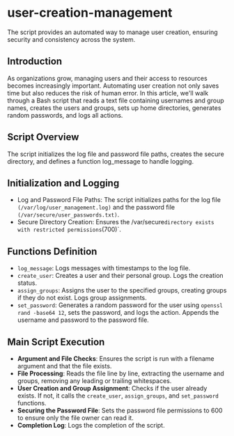 # user-creation-management
The script provides an automated way to manage user creation, ensuring security and consistency across the system.

## Introduction
As organizations grow, managing users and their access to resources becomes increasingly important. Automating user creation not only saves time but also reduces the risk of human error. In this article, we'll walk through a Bash script that reads a text file containing usernames and group names, creates the users and groups, sets up home directories, generates random passwords, and logs all actions.

## Script Overview
The script initializes the log file and password file paths, creates the secure directory, and defines a function log_message to handle logging.

## Initialization and Logging

- Log and Password File Paths: The script initializes paths for the log file `(/var/log/user_management.log)` and the password file `(/var/secure/user_passwords.txt)`.
- Secure Directory Creation: Ensures the /var/secure` directory exists with restricted permissions `(700)`.

## Functions Definition
- `log_message`: Logs messages with timestamps to the log file.
- `create_user`: Creates a user and their personal group. Logs the creation status.
- `assign_groups`: Assigns the user to the specified groups, creating groups if they do not exist. Logs group assignments.
- `set_password`: Generates a random password for the user using `openssl rand -base64 12`, sets the password, and logs the action. Appends the username and password to the password file.


## Main Script Execution
- **Argument and File Checks**: Ensures the script is run with a filename argument and that the file exists.
- **File Processing**: Reads the file line by line, extracting the username and groups, removing any leading or trailing whitespaces.
- **User Creation and Group Assignment**: Checks if the user already exists. If not, it calls the `create_user`, `assign_groups`, and `set_password` functions.
- **Securing the Password File**: Sets the password file permissions to 600 to ensure only the file owner can read it.
- **Completion Log**: Logs the completion of the script.

